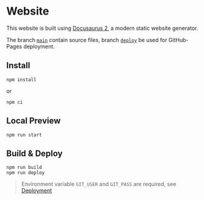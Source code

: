 # Website

This website is built using [Docusaurus 2](https://docusaurus.io/), a modern static website generator.

The branch [`main`](/tree/main) contain source files, branch [`deploy`](/tree/deploy) be used for GitHub-Pages deployment.

## Install
```
npm install
```

or

```
npm ci
```

## Local Preview
```
npm run start
```

## Build & Deploy
```
npm run build
npm run deploy
```

> Environment variable `GIT_USER` and `GIT_PASS` are required, see [Deployment](https://docusaurus.io/docs/deployment#environment-settings)
